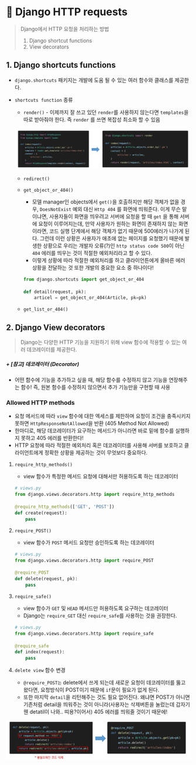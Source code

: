 # 🌱 Django HTTP requests

> Django에서 HTTP 요청을 처리하는 방법
>
> 1. Django shortcut functions
> 2. View decorators



## 1. Django shortcuts functions

- `django.shortcuts` 패키지는 개발에 도움 될 수 있는 여러 함수와 클래스를 제공한다.

- `shortcuts function` 종류

  - `render()` - 이제까지 잘 쓰고 있던 `render`를 사용하지 않는다면 `templates`을 따로 받아줘야 한다.  즉 `render` 를 쓰면 복잡성 최소화 할 수 있음

  ![image-20220410131438653](Django%20-%20HTTP%20requests.assets/image-20220410131438653.png)

  - `redirect()`

  - `get_object_or_404()`

    - 모델 manager인 objects에서 `get()`을 호출하지만 해당 객체가 없을 경우, `DoesNotExist` 예외 대신 `Http 404` 를 화면에 띄워준다. 이게 무슨 말이냐면, 사용자들이 화면을 띄우려고 서버에 요청을 할 때  `get` 을 통해 서버에 요청이 이루어지는데, 만약 사용자가 원하는 화면이 존재하지 않는 화면이라면, 코드 실행 단계에서 해당 객체가 없기 때문에 500에러가 나가게 된다. 그런데 이런 상황은 사용자가 애초에 없는 페이지를 요청했기 때문에 발생한 상황으로 우리는 개발자 오류(?)인 `http status code 500`이 아닌 `404` 에러를 띄우는 것이 적절한 예외처리라고 할 수 있다.
    - 이렇게 상황에 따라 적절한 예외처리를 하고 클라이언튼에게 올바른 에러 상황을 전달하는 것 또한 개발의 중요한 요소 중 하나이다!

    ```python
    from django.shortcuts import get_object_or_404
    
    def detail(request, pk):
        articel = get_object_or_404(Article, pk=pk)
    ```

  - `get_list_or_404()`

## 2. Django View decorators

> Django는 다양한 HTTP 기능을 지원하기 위해 view 함수에 적용할 수 있는 여러 데코레이터를 제공한다. 

##### + [참고] 데코레이터 (Decorator)

- 어떤 함수에 기능을 추가하고 싶을 때, 해당 함수를 수정하지 않고 기능을 연장해주는 함수! 즉, 원본 함수를 수정하지 않으면서 추가 기능만을 구현할 때 사용

### Allowed HTTP methods

- 요청 메서드에 따라 `view` 함수에 대한 엑세스를 제한하며 요청이 조건을 충족시키지 못하면 `HttpResponseNotAllowed`을 반환 (405 Method Not Allowed)
- 한마디로, 해당 데코레이터가 요구하는 메서드가 아니라면 바로 밑에 함수를 실행하지 못하고 405 에러를 반환한다!
- HTTP 요청에 따라 적절한 예외처리 혹은 데코레이터를 사용해 서버를 보호하고 클라이언트에게 정확한 상황을 제공하는 것이 무엇보다 중요하다.

1. `require_http_methods()`

   - view 함수가 특정한 메서드 요청에 대해서만 허용하도록 하는 데코레이터 

   ```python
   # views.py
   from django.views.decorators.http import require_http_methods
   
   @require_http_methods(['GET', 'POST'])
   def create(request):
       pass
   ```

2. `require_POST()`

   - view 함수가 `POST` 메서드 요청만 승인하도록 하는 데코레이터

   ```python
   # views.py
   from django.views.decorators.http import require_POST
   
   @require_POST
   def delete(request, pk):
       pass
   ```

3. `require_safe()`

   - view 함수가 `GET` 및 `HEAD` 메서드만 허용하도록 요구하는 데코레이터
   - Django는 `require_GET` 대신 `require_safe`를 사용하는 것을 권장한다.

   ```python
   # views.py
   from django.views.decorators.http import require_safe
   
   @require_safe
   def index(request):
       pass
   ```

4. `delete view` 함수 변경

   - `@require_POST는` delete에서 쓰게 되는데 새로운 요청이 데코레이터를 뚫고 왔다면, 요청방식이 POST이기 때문에 `if`문이 필요가 없게 된다.
   -  또한 마지막 `detail`을 리턴해주는 것도 필요 없어진다. 왜냐면 POST가 아니면 기존처럼 detail을 띄워주는 것이 아니라(사용자는 삭제버튼을 눌렀는데 갑자기 웬 detatil이 나와.. 띠용?이어서) 405 에러를 띄워줄 것이기 때문에!

![image-20220410134638083](Django%20-%20HTTP%20requests.assets/image-20220410134638083.png)

